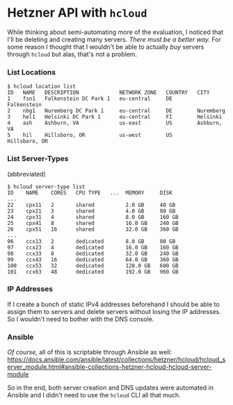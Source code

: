 # Hetzner API with `hcloud`

While thinking about semi-automating more of the evaluation, I noticed that I'll be deleting and creating many servers. *There must be a better way.* For some reason I thought that I wouldn't be able to actually *buy* servers through `hcloud` but alas, that's not a problem.

### List Locations

```
$ hcloud location list
ID   NAME   DESCRIPTION             NETWORK ZONE   COUNTRY   CITY
1    fsn1   Falkenstein DC Park 1   eu-central     DE        Falkenstein
2    nbg1   Nuremberg DC Park 1     eu-central     DE        Nuremberg
3    hel1   Helsinki DC Park 1      eu-central     FI        Helsinki
4    ash    Ashburn, VA             us-east        US        Ashburn, VA
5    hil    Hillsboro, OR           us-west        US        Hillsboro, OR
```

### List Server-Types

(abbreviated)

```
$ hcloud server-type list
ID    NAME    CORES   CPU TYPE   ...  MEMORY     DISK
...
22    cpx11   2       shared          2.0 GB     40 GB
23    cpx21   3       shared          4.0 GB     80 GB
24    cpx31   4       shared          8.0 GB     160 GB
25    cpx41   8       shared          16.0 GB    240 GB
26    cpx51   16      shared          32.0 GB    360 GB
...
96    ccx13   2       dedicated       8.0 GB     80 GB
97    ccx23   4       dedicated       16.0 GB    160 GB
98    ccx33   8       dedicated       32.0 GB    240 GB
99    ccx43   16      dedicated       64.0 GB    360 GB
100   ccx53   32      dedicated       128.0 GB   600 GB
101   ccx63   48      dedicated       192.0 GB   960 GB
```

### IP Addresses

If I create a bunch of static IPv4 addresses beforehand I should be able to assign them to servers and delete servers without losing the IP addresses. So I wouldn't need to bother with the DNS console.

### Ansible

*Of course,* all of this is scriptable through Ansible as well: https://docs.ansible.com/ansible/latest/collections/hetzner/hcloud/hcloud_server_module.html#ansible-collections-hetzner-hcloud-hcloud-server-module

So in the end, both server creation and DNS updates were automated in Ansible and I didn't need to use the
`hcloud` CLI all that much.